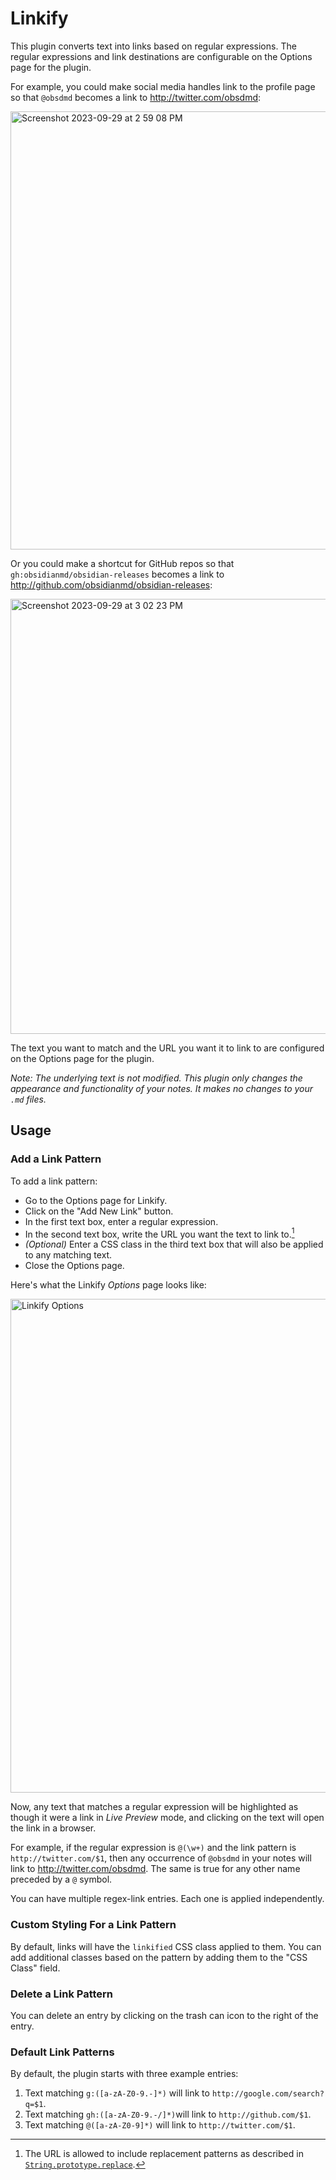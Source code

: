 # Linkify

This plugin converts text into links based on regular expressions. The regular expressions and link destinations are configurable on the Options page for the plugin.

For example, you could make social media handles link to the profile page so that `@obsdmd` becomes a link to http://twitter.com/obsdmd:

<img width="701" alt="Screenshot 2023-09-29 at 2 59 08 PM" src="https://github.com/matthewhchan/linkify/assets/37097379/d8c29ade-44cc-4f67-9be3-bbecf971ed5e">

Or you could make a shortcut for GitHub repos so that `gh:obsidianmd/obsidian-releases` becomes a link to http://github.com/obsidianmd/obsidian-releases:

<img width="696" alt="Screenshot 2023-09-29 at 3 02 23 PM" src="https://github.com/matthewhchan/linkify/assets/37097379/23b10873-0034-42c6-b9e6-e242d3df8b27">

The text you want to match and the URL you want it to link to are configured on the Options page for the plugin.

_Note: The underlying text is not modified. This plugin only changes the appearance and functionality of your notes. It makes no changes to your `.md` files._

## Usage

### Add a Link Pattern

To add a link pattern:

-   Go to the Options page for Linkify.
-   Click on the "Add New Link" button.
-   In the first text box, enter a regular expression.
-   In the second text box, write the URL you want the text to link to.[^1]
-   _(Optional)_ Enter a CSS class in the third text box that will also be applied to any matching text.
-   Close the Options page.

[^1]: The URL is allowed to include replacement patterns as described in [`String.prototype.replace`](https://developer.mozilla.org/en-US/docs/Web/JavaScript/Reference/Global_Objects/String/replace#specifying_a_string_as_a_parameter).

Here's what the Linkify _Options_ page looks like:

<img width="790" alt="Linkify Options" src="https://github.com/matthewhchan/linkify/assets/37097379/486d4e9b-3e09-45be-bbe5-0903b5a74e84">

Now, any text that matches a regular expression will be highlighted as though it were a link in _Live Preview_ mode, and clicking on the text will open the link in a browser.

For example, if the regular expression is `@(\w+)` and the link pattern is `http://twitter.com/$1`, then any occurrence of `@obsdmd` in your notes will link to http://twitter.com/obsdmd. The same is true for any other name preceded by a `@` symbol.

You can have multiple regex-link entries. Each one is applied independently.

### Custom Styling For a Link Pattern

By default, links will have the `linkified` CSS class applied to them. You can add additional classes based on the pattern by adding them to the "CSS Class" field.

### Delete a Link Pattern

You can delete an entry by clicking on the trash can icon to the right of the entry.

### Default Link Patterns

By default, the plugin starts with three example entries:

1. Text matching `g:([a-zA-Z0-9.-]*)` will link to `http://google.com/search?q=$1`.
2. Text matching `gh:([a-zA-Z0-9.-/]*)`will link to `http://github.com/$1`.
3. Text matching `@([a-zA-Z0-9]*)` will link to `http://twitter.com/$1`.
